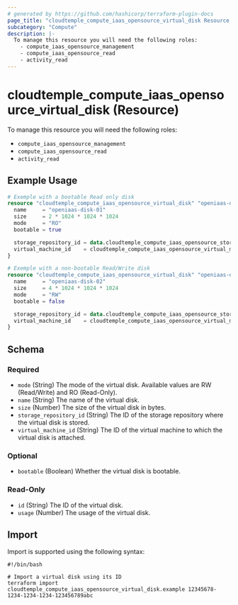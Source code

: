 ```yaml
---
# generated by https://github.com/hashicorp/terraform-plugin-docs
page_title: "cloudtemple_compute_iaas_opensource_virtual_disk Resource - terraform-provider-cloudtemple"
subcategory: "Compute"
description: |-
  To manage this resource you will need the following roles:
    - compute_iaas_opensource_management
    - compute_iaas_opensource_read
    - activity_read
---
```


# cloudtemple_compute_iaas_opensource_virtual_disk (Resource)

To manage this resource you will need the following roles:
  - `compute_iaas_opensource_management`
  - `compute_iaas_opensource_read`
  - `activity_read`

## Example Usage

```terraform
# Exemple with a bootable Read only disk
resource "cloudtemple_compute_iaas_opensource_virtual_disk" "openiaas-disk-01" {
  name     = "openiaas-disk-01"
  size     = 2 * 1024 * 1024 * 1024
  mode     = "RO"
  bootable = true

  storage_repository_id = data.cloudtemple_compute_iaas_opensource_storage_repository.sr001-clu001-t0001-az05-r-flh1-data13.id
  virtual_machine_id    = cloudtemple_compute_iaas_opensource_virtual_machine.OPENIAAS-TERRAFORM-01.id
}

# Exemple with a non-bootable Read/Write disk
resource "cloudtemple_compute_iaas_opensource_virtual_disk" "openiaas-disk-02" {
  name     = "openiaas-disk-02"
  size     = 4 * 1024 * 1024 * 1024
  mode     = "RW"
  bootable = false

  storage_repository_id = data.cloudtemple_compute_iaas_opensource_storage_repository.sr001-clu001-t0001-az05-r-flh1-data13.id
  virtual_machine_id    = cloudtemple_compute_iaas_opensource_virtual_machine.OPENIAAS-TERRAFORM-01.id
}
```

<!-- schema generated by tfplugindocs -->
## Schema

### Required

- `mode` (String) The mode of the virtual disk. Available values are RW (Read/Write) and RO (Read-Only).
- `name` (String) The name of the virtual disk.
- `size` (Number) The size of the virtual disk in bytes.
- `storage_repository_id` (String) The ID of the storage repository where the virtual disk is stored.
- `virtual_machine_id` (String) The ID of the virtual machine to which the virtual disk is attached.

### Optional

- `bootable` (Boolean) Whether the virtual disk is bootable.

### Read-Only

- `id` (String) The ID of the virtual disk.
- `usage` (Number) The usage of the virtual disk.

## Import

Import is supported using the following syntax:

```shell
#!/bin/bash

# Import a virtual disk using its ID
terraform import cloudtemple_compute_iaas_opensource_virtual_disk.example 12345678-1234-1234-1234-123456789abc
```

